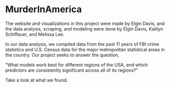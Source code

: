# MurderInAmerica

The website and visualizations in this project were made by Elgin Davis, and the data analysis, scraping, and modeling were done by Elgin Davis, Kaitlyn Schiffauer, and Melissa Lee.

In our data analysis, we compiled data from the past 11 years of FBI crime statistics and U.S. Census data for the major metropolitan statistical areas in the country. Our project seeks to answer the question, 

"What models work best for different regions of the USA, and which predictors are consistently significant across all of its regions?"

Take a look at what we found.
